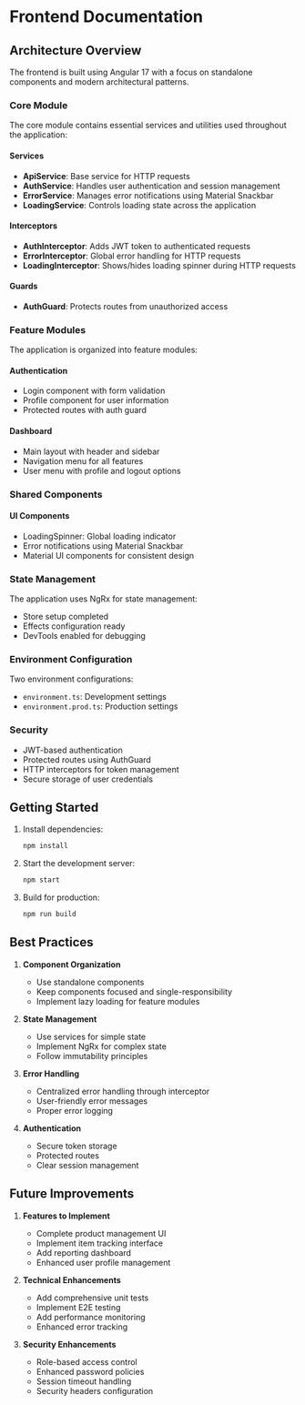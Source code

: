 # Frontend Documentation

## Architecture Overview

The frontend is built using Angular 17 with a focus on standalone components and modern architectural patterns.

### Core Module

The core module contains essential services and utilities used throughout the application:

#### Services
- **ApiService**: Base service for HTTP requests
- **AuthService**: Handles user authentication and session management
- **ErrorService**: Manages error notifications using Material Snackbar
- **LoadingService**: Controls loading state across the application

#### Interceptors
- **AuthInterceptor**: Adds JWT token to authenticated requests
- **ErrorInterceptor**: Global error handling for HTTP requests
- **LoadingInterceptor**: Shows/hides loading spinner during HTTP requests

#### Guards
- **AuthGuard**: Protects routes from unauthorized access

### Feature Modules

The application is organized into feature modules:

#### Authentication
- Login component with form validation
- Profile component for user information
- Protected routes with auth guard

#### Dashboard
- Main layout with header and sidebar
- Navigation menu for all features
- User menu with profile and logout options

### Shared Components

#### UI Components
- LoadingSpinner: Global loading indicator
- Error notifications using Material Snackbar
- Material UI components for consistent design

### State Management

The application uses NgRx for state management:
- Store setup completed
- Effects configuration ready
- DevTools enabled for debugging

### Environment Configuration

Two environment configurations:
- `environment.ts`: Development settings
- `environment.prod.ts`: Production settings

### Security

- JWT-based authentication
- Protected routes using AuthGuard
- HTTP interceptors for token management
- Secure storage of user credentials

## Getting Started

1. Install dependencies:
   ```bash
   npm install
   ```

2. Start the development server:
   ```bash
   npm start
   ```

3. Build for production:
   ```bash
   npm run build
   ```

## Best Practices

1. **Component Organization**
   - Use standalone components
   - Keep components focused and single-responsibility
   - Implement lazy loading for feature modules

2. **State Management**
   - Use services for simple state
   - Implement NgRx for complex state
   - Follow immutability principles

3. **Error Handling**
   - Centralized error handling through interceptor
   - User-friendly error messages
   - Proper error logging

4. **Authentication**
   - Secure token storage
   - Protected routes
   - Clear session management

## Future Improvements

1. **Features to Implement**
   - Complete product management UI
   - Implement item tracking interface
   - Add reporting dashboard
   - Enhanced user profile management

2. **Technical Enhancements**
   - Add comprehensive unit tests
   - Implement E2E testing
   - Add performance monitoring
   - Enhanced error tracking

3. **Security Enhancements**
   - Role-based access control
   - Enhanced password policies
   - Session timeout handling
   - Security headers configuration
